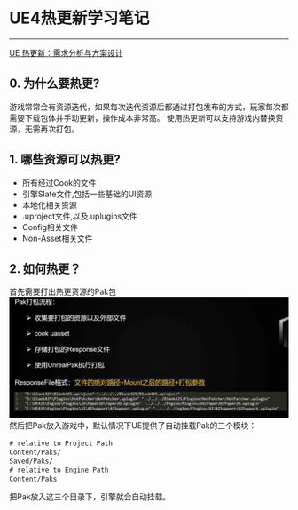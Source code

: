 # UE4热更新学习笔记
***
[UE 热更新：需求分析与方案设计](https://imzlp.com/posts/17371/)

## 0. 为什么要热更?
游戏常常会有资源迭代，如果每次迭代资源后都通过打包发布的方式，玩家每次都需要下载包体并手动更新，操作成本非常高。
使用热更新可以支持游戏内替换资源，无需再次打包。

## 1. 哪些资源可以热更?
- 所有经过Cook的文件
- 引擎Slate文件,包括一些基础的UI资源
- 本地化相关资源
- .uproject文件,以及.uplugins文件
- Config相关文件
- Non-Asset相关文件

## 2. 如何热更？
首先需要打出热更资源的Pak包
![](./Image/2023-01-16-21-46-15.png)
然后把Pak放入游戏中，默认情况下UE提供了自动挂载Pak的三个模块：
```
# relative to Project Path
Content/Paks/
Saved/Paks/
# relative to Engine Path
Content/Paks
```
把Pak放入这三个目录下，引擎就会自动挂载。